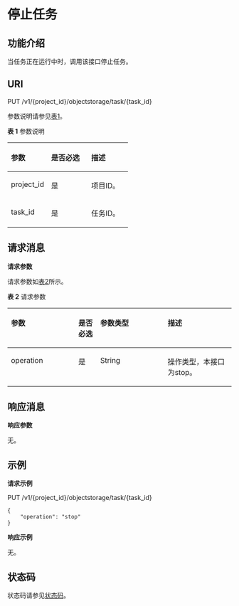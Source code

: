 # 停止任务<a name="ZH-CN_TOPIC_0126410620"></a>

## 功能介绍<a name="section65213800"></a>

当任务正在运行中时，调用该接口停止任务。

## URI<a name="section50053294"></a>

PUT /v1/\{project\_id\}/objectstorage/task/\{task\_id\}

参数说明请参见[表1](#table48602288)。

**表 1**  参数说明

<a name="table48602288"></a>
<table><thead align="left"><tr id="row53442317"><th class="cellrowborder" valign="top" width="33.33333333333333%" id="mcps1.2.4.1.1"><p id="p33860402"><a name="p33860402"></a><a name="p33860402"></a>参数</p>
</th>
<th class="cellrowborder" valign="top" width="33.33333333333333%" id="mcps1.2.4.1.2"><p id="p58338056"><a name="p58338056"></a><a name="p58338056"></a>是否必选</p>
</th>
<th class="cellrowborder" valign="top" width="33.33333333333333%" id="mcps1.2.4.1.3"><p id="p27762102"><a name="p27762102"></a><a name="p27762102"></a>描述</p>
</th>
</tr>
</thead>
<tbody><tr id="row34137829"><td class="cellrowborder" valign="top" width="33.33333333333333%" headers="mcps1.2.4.1.1 "><p id="p13700797"><a name="p13700797"></a><a name="p13700797"></a>project_id</p>
</td>
<td class="cellrowborder" valign="top" width="33.33333333333333%" headers="mcps1.2.4.1.2 "><p id="p14131123114107"><a name="p14131123114107"></a><a name="p14131123114107"></a>是</p>
</td>
<td class="cellrowborder" valign="top" width="33.33333333333333%" headers="mcps1.2.4.1.3 "><p id="p109055560105"><a name="p109055560105"></a><a name="p109055560105"></a>项目ID。</p>
</td>
</tr>
<tr id="row33658417155"><td class="cellrowborder" valign="top" width="33.33333333333333%" headers="mcps1.2.4.1.1 "><p id="p2257205414"><a name="p2257205414"></a><a name="p2257205414"></a>task_id</p>
</td>
<td class="cellrowborder" valign="top" width="33.33333333333333%" headers="mcps1.2.4.1.2 "><p id="p102511202048"><a name="p102511202048"></a><a name="p102511202048"></a>是</p>
</td>
<td class="cellrowborder" valign="top" width="33.33333333333333%" headers="mcps1.2.4.1.3 "><p id="p72513209412"><a name="p72513209412"></a><a name="p72513209412"></a>任务ID。</p>
</td>
</tr>
</tbody>
</table>

## 请求消息<a name="section48738220"></a>

**请求参数**

请求参数如[表2](#table30400092)所示。

**表 2**  请求参数

<a name="table30400092"></a>
<table><thead align="left"><tr id="row3285280"><th class="cellrowborder" valign="top" width="30.073007300730076%" id="mcps1.2.5.1.1"><p id="p64781122"><a name="p64781122"></a><a name="p64781122"></a>参数</p>
</th>
<th class="cellrowborder" valign="top" width="9.780978097809781%" id="mcps1.2.5.1.2"><p id="p1663913416525"><a name="p1663913416525"></a><a name="p1663913416525"></a>是否必选</p>
</th>
<th class="cellrowborder" valign="top" width="30.073007300730076%" id="mcps1.2.5.1.3"><p id="p12779516"><a name="p12779516"></a><a name="p12779516"></a>参数类型</p>
</th>
<th class="cellrowborder" valign="top" width="30.073007300730076%" id="mcps1.2.5.1.4"><p id="p27438171"><a name="p27438171"></a><a name="p27438171"></a>描述</p>
</th>
</tr>
</thead>
<tbody><tr id="row7899342"><td class="cellrowborder" valign="top" width="30.073007300730076%" headers="mcps1.2.5.1.1 "><p id="p35867003"><a name="p35867003"></a><a name="p35867003"></a>operation</p>
</td>
<td class="cellrowborder" valign="top" width="9.780978097809781%" headers="mcps1.2.5.1.2 "><p id="p26424419520"><a name="p26424419520"></a><a name="p26424419520"></a>是</p>
</td>
<td class="cellrowborder" valign="top" width="30.073007300730076%" headers="mcps1.2.5.1.3 "><p id="p19546120"><a name="p19546120"></a><a name="p19546120"></a>String</p>
</td>
<td class="cellrowborder" valign="top" width="30.073007300730076%" headers="mcps1.2.5.1.4 "><p id="p64164835"><a name="p64164835"></a><a name="p64164835"></a>操作类型，本接口为stop。</p>
</td>
</tr>
</tbody>
</table>

## 响应消息<a name="section35990804"></a>

**响应参数**

无。

## 示例<a name="section55481787"></a>

**请求示例**

PUT /v1/\{project\_id\}/objectstorage/task/\{task\_id\}

```
{
    "operation": "stop"
}
```

**响应示例**

无。

## 状态码<a name="section60897649"></a>

状态码请参见[状态码](状态码.md)。

